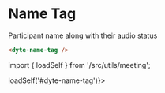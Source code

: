 # Name Tag

Participant name along with their audio status

```html
<dyte-name-tag />
```

import { loadSelf } from '/src/utils/meeting';

<div class="ui-preview space-x-6" ref={() => loadSelf('#dyte-name-tag')}>
    <dyte-name-tag size="sm" id='dyte-name-tag' />
</div>

